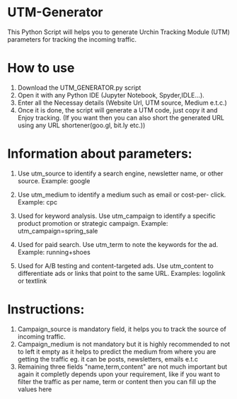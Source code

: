 # UTM-Generator
This Python Script will helps you to generate Urchin Tracking Module (UTM) parameters for tracking the incoming traffic.

# How to use
1. Download the UTM_GENERATOR.py script
2. Open it with any Python IDE (Jupyter Notebook, Spyder,IDLE...).
3. Enter all the Necessay details (Website Url, UTM source, Medium e.t.c.)
4. Once it is done, the script will generate a UTM code, just copy it and Enjoy tracking.
(If you want then you can also short the generated URL using any URL shortener(goo.gl, bit.ly etc.))




# Information about parameters:
1. Use utm_source to identify a search engine, newsletter name, or other source.
Example: google

2. Use utm_medium to identify a medium such as email or cost-per- click.
Example: cpc

3. Used for keyword analysis. Use utm_campaign to identify a specific product promotion or strategic campaign.
Example: utm_campaign=spring_sale

4. Used for paid search. Use utm_term to note the keywords for the ad.
Example: running+shoes

5. Used for A/B testing and content-targeted ads. Use utm_content to differentiate ads or links that point to the same URL.
Examples: logolink or textlink



# Instructions:
1. Campaign_source is mandatory field, it helps you to track the source of incoming traffic.
2. Campaign_medium is not mandatory but it is highly recommended to not to left it empty as it helps to predict the medium from where you are getting the traffic eg. it can be posts, newsletters, emails e.t.c
3. Remaining three fields "name,term,content" are not much important but again it completly depends upon your requirement, like if you want to filter the traffic as per name, term or content then you can fill up the values here

